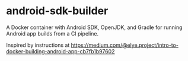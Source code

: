 # android-sdk-builder
A Docker container with Android SDK, OpenJDK, and Gradle for running Android app builds from a CI pipeline.

Inspired by instructions at https://medium.com/@elye.project/intro-to-docker-building-android-app-cb7fb1b97602
